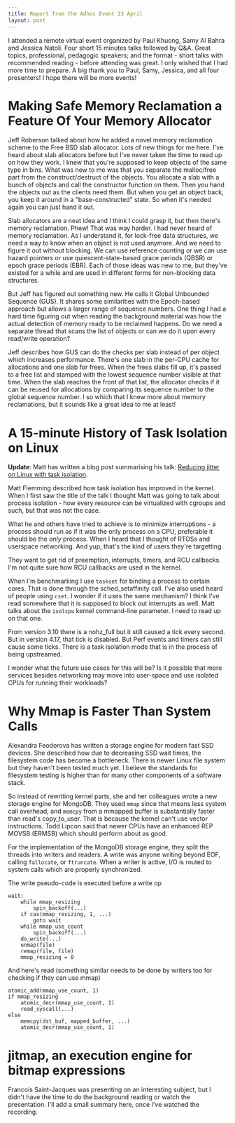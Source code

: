 ```yaml
---
title: Report from the Adhoc Event 23 April
layout: post
---
```

I attended a remote virtual event organized by Paul Khuong, Samy Al Bahra and
Jessica Natoli. Four short 15 minutes talks followed by Q&A. Great topics,
professional, pedagogic speakers; and the format - short talks with
recommended reading - before attending was great. I only wished that I had more
time to prepare. A big thank you to Paul, Samy, Jessica, and all four
presenters! I hope there will be more events!

# Making Safe Memory Reclamation a Feature Of Your Memory Allocator
Jeff Roberson talked about how he added a novel memory reclamation scheme to
the Free BSD slab allocator. Lots of new things for me here. I've heard about
slab allocators before but I've never taken the time to read up on how they
work. I knew that you're supposed to keep objects of the same type in bins.
What was new to me was that you separate the malloc/free part from the
construct/destruct of the objects. You allocate a slab with a bunch of objects
and call the constructor function on them. Then you hand the objects out as
the clients need them. But when you get an object back, you keep it around in
a "base-constructed" state. So when it's needed again you can just hand it out. 

Slab allocators are a neat idea and I think I could grasp it, but then there's
memory reclamation. Phew! That was way harder. I had never heard of memory
reclamation. As I understand it, for lock-free data structures, we need a way
to know when an object is not used anymore. And we need to figure it out without
blocking. We can use reference counting or we can use hazard pointers or  use
quiescent-state-based grace periods (QBSR) or epoch grace periods (EBR). Each of those ideas
was new to me, but they've existed for a  while and are used in different
forms for non-blocking data structures.

But Jeff has figured out something new. He calls it Global Unbounded Sequence
(GUS). It shares some similarities with the Epoch-based approach but allows a
larger range of sequence numbers. One thing I had a hard time figuring out when
reading the background material was how the actual detection of memory ready to
be reclaimed happens. Do we need a separate thread that scans the list of objects
or can we do it upon every read/write operation?

Jeff describes how GUS can do the checks per slab instead of per object which
increases performance. There's one slab in the per-CPU cache for allocations and
one slab for frees. When the frees slabs fill up, it's passed to a free list
and stamped with the lowest sequence number visible at that time. When the slab
reaches the front of that list, the allocator checks if it can be reused for
allocations by comparing its sequence number to the global sequence number. I so
which that I knew more about memory reclamations, but it sounds like a great idea
to me at least!

# A 15-minute History of Task Isolation on Linux

**Update**: Matt has written a blog post summarising his talk: [Reducing jitter on
Linux with task isolation](https://www.codeblueprint.co.uk/2020/05/03/reducing-jitter-on-linux-with-task-isolation.html).

Matt Flemming described how task isolation has improved in the kernel. When I
first saw the title of the talk I thought Matt was going to talk about process
isolation - how every resource can be virtualized with cgroups and such, but that
was not the case.

What he and others have tried to achieve is to minimize interruptions - a process
should run as if it was the only process on a CPU, preferable it should be
the *only* process. When I heard that I thought of RTOSs and userspace
networking. And yup, that's the kind of users they're targetting. 

They want to get rid of preemption, interrupts, timers, and RCU callbacks. I'm
not quite sure how RCU callbacks are used in the kernel.

When I'm benchmarking I use `taskset` for binding a process to certain cores.
That is done through the sched_setaffinity call. I've also used heard of people
using `cset`. I wonder if it uses the same mechanism? I think I've read somewhere
that it is supposed to block out interrupts as well. Matt talks about the `isolcpu`
kernel command-line parameter. I need to read up on that one.

From version 3.10 there is a nohz_full but it still caused a tick every second.
But in version 4.17, that tick is disabled. But Perf events and timers can still
cause some ticks. There is a task isolation mode that is in the process of
being upstreamed.

I wonder what the future use cases for this will be? Is it possible that more
services besides networking may move into user-space and use isolated CPUs for
running their workloads?

# Why Mmap is Faster Than System Calls
Alexandra Feodorova has written a storage engine for modern fast SSD devices.
She described how due to decreasing SSD wait times, the filesystem code has
become a bottleneck. There is newer Linux file system but they haven't been
tested much yet. I believe the standards for filesystem testing is higher than
for many other components of a software stack.

So instead of rewriting kernel parts, she and her colleagues wrote a new
storage engine for MongoDB. They used `mmap` since that means less system call
overhead, and `memcpy` from a mmapped buffer is substantially faster than read's
copy_to_user. That is because the kernel can't use vector instructions. Todd
Lipcon said that newer CPUs have an enhanced REP MOVSB (ERMSB) which
should perform about as good.

For the implementation of the MongoDB storage engine, they split the threads
into writers and readers. A write was anyone writing beyond EOF, calling
`fallocate`, or `ftruncate`. When a writer is active, I/O is routed to system calls
which are properly synchronized.

The write pseudo-code is executed before a write op
```
wait:
	while mmap_resizing
		spin_backoff(...)
	if cas(mmap_resizing, 1, ...)
		goto wait
	while mmap_use_count
		spin_backoff(...)
	do_write(...)
	unmap(file)
	remap(file, file)
	mmap_resizing = 0

```	
And here's read (something similar needs to be done by writers too for checking if they can use mmap)
```
atomic_add(mmap_use_count, 1)
if mmap_resizing
	atomic_decr(mmap_use_count, 1)
	read_syscall(...)
else
	memcpy(dst_buf, mapped_buffer, ...)
	atomic_decr(mmap_use_count, 1)

```


# jitmap, an execution engine for bitmap expressions
Francois Saint-Jacques was presenting on an interesting subject, but I didn't have the time to do the
background reading or watch the presentation. I'll add a small summary here, once I've watched the recording.